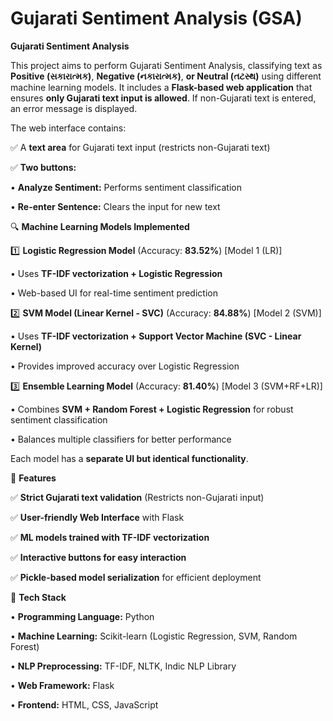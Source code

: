 # Gujarati Sentiment Analysis (GSA)
**Gujarati Sentiment Analysis**

This project aims to perform Gujarati Sentiment Analysis, classifying text as **Positive (સકારાત્મક)**, **Negative (નકારાત્મક)**, **or Neutral (તટસ્થ)** using different machine learning models. It includes a **Flask-based web application** that ensures **only Gujarati text input is allowed**. If non-Gujarati text is entered, an error message is displayed.

The web interface contains:

✅ A **text area** for Gujarati text input (restricts non-Gujarati text)

✅ **Two buttons:**

  •	**Analyze Sentiment:** Performs sentiment classification

  •	**Re-enter Sentence:** Clears the input for new text

🔍 **Machine Learning Models Implemented**

1️⃣ **Logistic Regression Model** (Accuracy: **83.52%**) [Model 1 (LR)]

  •	Uses **TF-IDF vectorization + Logistic Regression**

  •	Web-based UI for real-time sentiment prediction

2️⃣ **SVM Model (Linear Kernel - SVC)** (Accuracy: **84.88%**) [Model 2 (SVM)]

  •	Uses **TF-IDF vectorization + Support Vector Machine (SVC - Linear Kernel)**

  •	Provides improved accuracy over Logistic Regression

3️⃣ **Ensemble Learning Model** (Accuracy: **81.40%**) [Model 3 (SVM+RF+LR)]

  •	Combines **SVM + Random Forest + Logistic Regression** for robust sentiment classification

  •	Balances multiple classifiers for better performance

Each model has a **separate UI but identical functionality**.

🚀 **Features**

✅ **Strict Gujarati text validation** (Restricts non-Gujarati input)

✅ **User-friendly Web Interface** with Flask

✅ **ML models trained with TF-IDF vectorization**

✅ **Interactive buttons for easy interaction**

✅ **Pickle-based model serialization** for efficient deployment

🔧 **Tech Stack**

•	**Programming Language:** Python

•	**Machine Learning:** Scikit-learn (Logistic Regression, SVM, Random Forest)

•	**NLP Preprocessing:** TF-IDF, NLTK, Indic NLP Library

•	**Web Framework:** Flask

•	**Frontend:** HTML, CSS, JavaScript
